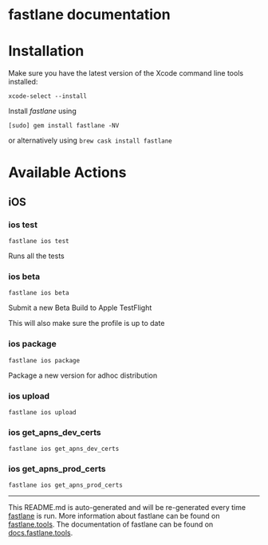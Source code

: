 fastlane documentation
================
# Installation

Make sure you have the latest version of the Xcode command line tools installed:

```
xcode-select --install
```

Install _fastlane_ using
```
[sudo] gem install fastlane -NV
```
or alternatively using `brew cask install fastlane`

# Available Actions
## iOS
### ios test
```
fastlane ios test
```
Runs all the tests
### ios beta
```
fastlane ios beta
```
Submit a new Beta Build to Apple TestFlight

This will also make sure the profile is up to date
### ios package
```
fastlane ios package
```
Package a new version for adhoc distribution
### ios upload
```
fastlane ios upload
```

### ios get_apns_dev_certs
```
fastlane ios get_apns_dev_certs
```

### ios get_apns_prod_certs
```
fastlane ios get_apns_prod_certs
```


----

This README.md is auto-generated and will be re-generated every time [fastlane](https://fastlane.tools) is run.
More information about fastlane can be found on [fastlane.tools](https://fastlane.tools).
The documentation of fastlane can be found on [docs.fastlane.tools](https://docs.fastlane.tools).
